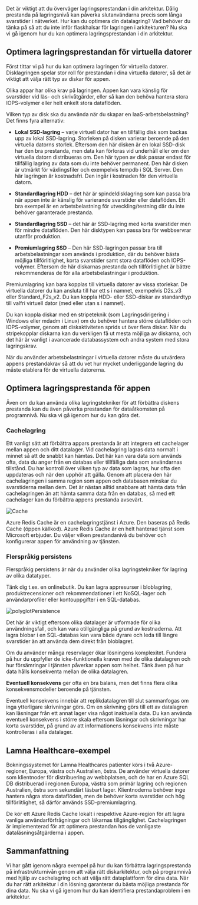 Det är viktigt att du överväger lagringsprestandan i din arkitektur. Dålig prestanda på lagringsnivå kan påverka slutanvändarna precis som långa svarstider i nätverket. Hur kan du optimera din datalagring? Vad behöver du tänka på så att du inte inför flaskhalsar för lagringen i arkitekturen? Nu ska vi gå igenom hur du kan optimera lagringsprestandan i din arkitektur.

## <a name="optimize-virtual-machine-storage-performance"></a>Optimera lagringsprestandan för virtuella datorer

Först tittar vi på hur du kan optimera lagringen för virtuella datorer. Disklagringen spelar stor roll för prestandan i dina virtuella datorer, så det är viktigt att välja rätt typ av diskar för appen.

Olika appar har olika krav på lagringen. Appen kan vara känslig för svarstider vid läs- och skrivåtgärder, eller så kan den behöva hantera stora IOPS-volymer eller helt enkelt stora dataflöden.

Vilken typ av disk ska du använda när du skapar en IaaS-arbetsbelastning? Det finns fyra alternativ:

- **Lokal SSD-lagring** – varje virtuell dator har en tillfällig disk som backas upp av lokal SSD-lagring. Storleken på disken varierar beroende på den virtuella datorns storlek. Eftersom den här disken är en lokal SSD-disk har den bra prestanda, men data kan förloras vid underhåll eller om den virtuella datorn distribueras om. Den här typen av disk passar endast för tillfällig lagring av data som du inte behöver permanent. Den här disken är utmärkt för växlingsfiler och exempelvis tempdb i SQL Server. Den här lagringen är kostnadsfri. Den ingår i kostnaden för den virtuella datorn.

- **Standardlagring HDD** – det här är spindeldisklagring som kan passa bra när appen inte är känslig för varierande svarstider eller dataflöden. Ett bra exempel är en arbetsbelastning för utveckling/testning där du inte behöver garanterade prestanda.

- **Standardlagring SSD** – det här är SSD-lagring med korta svarstider men för mindre dataflöden. Den här disktypen kan passa bra för webbservrar utanför produktion.

- **Premiumlagring SSD** – Den här SSD-lagringen passar bra till arbetsbelastningar som används i produktion, där du behöver bästa möjliga tillförlitlighet, korta svarstider samt stora dataflöden och IOPS-volymer. Eftersom de här diskarnas prestanda och tillförlitlighet är bättre rekommenderas de för alla arbetsbelastningar i produktion.

Premiumlagring kan bara kopplas till virtuella datorer av vissa storlekar. De virtuella datorer du kan ansluta till har ett s i namnet, exempelvis D2s_v3 eller Standard_F2s_v2. Du kan koppla HDD- eller SSD-diskar av standardtyp till valfri virtuell dator (med eller utan s i namnet).

Du kan koppla diskar med en stripeteknik (som Lagringsdirigering i Windows eller mdadm i Linux) om du behöver hantera större dataflöden och IOPS-volymer, genom att diskaktiviteten sprids ut över flera diskar. När du stripekopplar diskarna kan du verkligen få ut mesta möjliga av diskarna, och det här är vanligt i avancerade databassystem och andra system med stora lagringskrav.

När du använder arbetsbelastningar i virtuella datorer måste du utvärdera appens prestandakrav så att du vet hur mycket underliggande lagring du måste etablera för de virtuella datorerna.

## <a name="optimize-storage-performance-for-your-application"></a>Optimera lagringsprestanda för appen

Även om du kan använda olika lagringstekniker för att förbättra diskens prestanda kan du även påverka prestandan för dataåtkomsten på programnivå. Nu ska vi gå igenom hur du kan göra det.

### <a name="caching"></a>Cachelagring

Ett vanligt sätt att förbättra appars prestanda är att integrera ett cachelager mellan appen och ditt datalager. Vid cachelagring lagras data normalt i minnet så att de snabbt kan hämtas. Det här kan vara data som används ofta, data du anger från en databas eller tillfälliga data som användarnas tillstånd. Du har kontroll över vilken typ av data som lagras, hur ofta den uppdateras och när den upphör att gälla. Genom att placera den här cachelagringen i samma region som appen och databasen minskar du svarstiderna mellan dem. Det är nästan alltid snabbare att hämta data från cachelagringen än att hämta samma data från en databas, så med ett cachelager kan du förbättra appens prestanda avsevärt.

![Cache](../media/cache.png)

Azure Redis Cache är en cachelagringstjänst i Azure. Den baseras på Redis Cache (öppen källkod). Azure Redis Cache är en helt hanterad tjänst som Microsoft erbjuder. Du väljer vilken prestandanivå du behöver och konfigurerar appen för användning av tjänsten.

### <a name="polyglot-persistence"></a>Flerspråkig persistens

Flerspråkig persistens är när du använder olika lagringstekniker för lagring av olika datatyper.

Tänk dig t.ex. en onlinebutik. Du kan lagra appresurser i bloblagring, produktrecensioner och rekommendationer i ett NoSQL-lager och användarprofiler eller kontouppgifter i en SQL-databas.

![polyglotPersistence](../media/polyglotpersistence.png)

Det här är viktigt eftersom olika datalager är utformade för olika användningsfall, och kan vara otillgängliga på grund av kostnaderna. Att lagra blobar i en SQL-databas kan vara både dyrare och leda till längre svarstider än att använda dem direkt från bloblagret.

Om du använder många reservlager ökar lösningens komplexitet. Fundera på hur du uppfyller de icke-funktionella kraven med de olika datalagren och hur försämringar i tjänsten påverkar appen som helhet. Tänk även på hur data hålls konsekventa mellan de olika datalagren. 

**Eventuell konsekvens** ger ofta en bra balans, men det finns flera olika konsekvensmodeller beroende på tjänsten.

Eventuell konsekvens innebär att replikdatalagren till slut sammanfogas om inga ytterligare skrivningar görs. Om en skrivning görs till ett av datalagren kan läsningar från ett annat lager visa något inaktuella data. Du kan använda eventuell konsekvens i större skala eftersom läsningar och skrivningar har korta svarstider, på grund av att informationens konsekvens inte måste kontrolleras i alla datalager.

## <a name="lamna-healthcare-example"></a>Lamna Healthcare-exempel

Bokningssystemet för Lamna Healthcares patienter körs i två Azure-regioner, Europa, västra och Australien, östra. De använder virtuella datorer som klientnoder för distribuering av webbplatsen, och de har en Azure SQL DB distribuerad i regionen Europa, västra som primär lagring och regionen Australien, östra som sekundärt läsbart lager. Klientnoderna behöver inge hantera några stora dataflöden, men de behöver korta svarstider och hög tillförlitlighet, så därför används SSD-premiumlagring.

De kör ett Azure Redis Cache lokalt i respektive Azure-region för att lagra vanliga användarförfrågningar och läkarnas tillgänglighet. Cachelagringen är implementerad för att optimera prestandan hos de vanligaste dataläsningsåtgärderna i appen.

## <a name="summary"></a>Sammanfattning

Vi har gått igenom några exempel på hur du kan förbättra lagringsprestanda på infrastrukturnivån genom att välja rätt diskarkitektur, och på programnivå med hjälp av cachelagring och att välja rätt dataplattform för dina data. När du har rätt arkitektur i din lösning garanterar du bästa möjliga prestanda för dina data. Nu ska vi gå igenom hur du kan identifiera prestandaproblem i en arkitektur.
